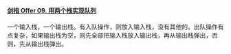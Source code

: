 #### [剑指 Offer 09. 用两个栈实现队列](https://leetcode.cn/problems/yong-liang-ge-zhan-shi-xian-dui-lie-lcof/)

一个输入栈，一个输出栈。有入队操作，则放入输入栈，没有其他的。出队操作有点复杂，如果输出栈为空，则先全部把输入栈放入输出栈，再从输出栈弹出，否则，先从输出栈弹出。
